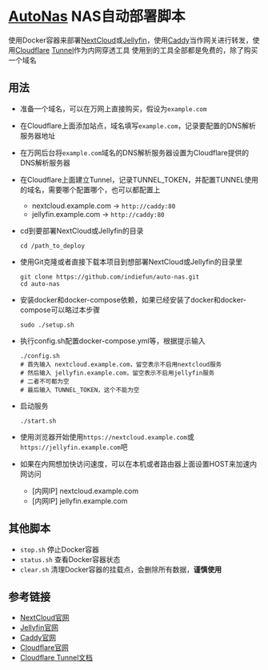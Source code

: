 # [AutoNas][this repo] NAS自动部署脚本

使用Docker容器来部署[NextCloud][nextcloud]或[Jellyfin][jellyfin]，使用[Caddy][caddy]当作网关进行转发，使用[Cloudflare][cloudflare] [Tunnel][cloudflare tunnel]作为内网穿透工具
使用到的工具全部都是免费的，除了购买一个域名

## 用法

* 准备一个域名，可以在万网上直接购买，假设为`example.com`

* 在Cloudflare上面添加站点，域名填写`example.com`，记录要配置的DNS解析服务器地址

* 在万网后台将`example.com`域名的DNS解析服务器设置为Cloudflare提供的DNS解析服务器

* 在Cloudflare上面建立Tunnel，记录TUNNEL_TOKEN，并配置TUNNEL使用的域名，需要哪个配置哪个，也可以都配置上

    * nextcloud.example.com -> `http://caddy:80`
    * jellyfin.example.com  -> `http://caddy:80`

* cd到要部署NextCloud或Jellyfin的目录

    ```
    cd /path_to_deploy
    ```

* 使用Git克隆或者直接下载本项目到想部署NextCloud或Jellyfin的目录里

    ```
    git clone https://github.com/indiefun/auto-nas.git
    cd auto-nas
    ```

* 安装docker和docker-compose依赖，如果已经安装了docker和docker-compose可以略过本步骤

    ```
    sudo ./setup.sh
    ```

* 执行config.sh配置docker-compose.yml等，根据提示输入

    ```
    ./config.sh
    # 首先输入 nextcloud.example.com，留空表示不启用nextcloud服务
    # 然后输入 jellyfin.example.com，留空表示不启用jellyfin服务
    # 二者不可都为空
    # 最后输入 TUNNEL_TOKEN，这个不能为空
    ```

* 启动服务

    ```
    ./start.sh
    ```

* 使用浏览器开始使用`https://nextcloud.example.com`或`https://jellyfin.example.com`吧

* 如果在内网想加快访问速度，可以在本机或者路由器上面设置HOST来加速内网访问

    * [内网IP] nextcloud.example.com
    * [内网IP] jellyfin.example.com

## 其他脚本

* `stop.sh`    停止Docker容器
* `status.sh`  查看Docker容器状态
* `clear.sh`   清理Docker容器的挂载点，会删除所有数据，**谨慎使用**

## 参考链接

* [NextCloud官网][nextcloud]
* [Jellyfin官网][jellyfin]
* [Caddy官网][caddy]
* [Cloudflare官网][cloudflare]
* [Cloudflare Tunnel文档][cloudflare tunnel]

[this repo]: https://github.com/indiefun/auto-nas
[nextcloud]: https://nextcloud.com/
[jellyfin]: https://jellyfin.org/
[caddy]: https://caddyserver.com/
[cloudflare]: https://www.cloudflare.com/zh-cn/
[cloudflare tunnel]: https://developers.cloudflare.com/cloudflare-one/connections/connect-apps/

